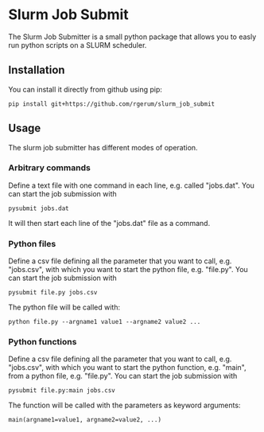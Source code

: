 # Slurm Job Submit

The Slurm Job Submitter is a small python package that allows you to easly run python scripts on a SLURM scheduler.

## Installation
You can install it directly from github using pip:

	pip install git+https://github.com/rgerum/slurm_job_submit

## Usage
The slurm job submitter has different modes of operation.

### Arbitrary commands
Define a text file with one command in each line, e.g. called "jobs.dat". You can start the 
job submission with

    pysubmit jobs.dat

It will then start each line of the "jobs.dat" file as a command.

### Python files
Define a csv file defining all the parameter that you want to call, e.g. "jobs.csv", 
with which you want to start the python file, e.g. "file.py". You can start the 
job submission with

    pysubmit file.py jobs.csv

The python file will be called with:

    python file.py --argname1 value1 --argname2 value2 ...

### Python functions
Define a csv file defining all the parameter that you want to call, e.g. "jobs.csv", 
with which you want to start the python function, e.g. "main", from a python file, e.g. "file.py". You can start the 
job submission with

    pysubmit file.py:main jobs.csv

The function will be called with the parameters as keyword arguments:

    main(argname1=value1, argname2=value2, ...)

